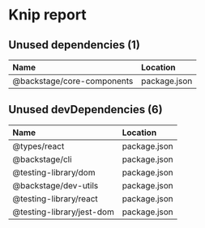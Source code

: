 # Knip report

## Unused dependencies (1)

| Name                       | Location     |
|:---------------------------|:-------------|
| @backstage/core-components | package.json |

## Unused devDependencies (6)

| Name                      | Location     |
|:--------------------------|:-------------|
| @types/react              | package.json |
| @backstage/cli            | package.json |
| @testing-library/dom      | package.json |
| @backstage/dev-utils      | package.json |
| @testing-library/react    | package.json |
| @testing-library/jest-dom | package.json |

